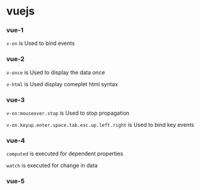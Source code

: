 # vuejs

### vue-1
`v-on` is Used to bind events

### vue-2
`v-once` is Used to display the data once

`v-html` is Used display comeplet html syntax

### vue-3
`v-on:mouseover.stop` is Used to stop propagation

`v-on.keyup.enter.space.tab.esc.up.left.right` is Used to bind key events

### vue-4
`computed` is executed for dependent properties

`watch` is executed for change in data

### vue-5
